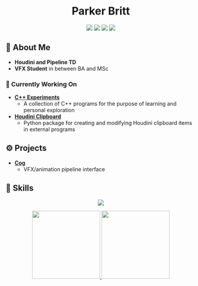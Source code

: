 <h1 align="center">Parker Britt</h1>

<p>
<div align="center">
  <img src="https://img.shields.io/badge/-Houdini-FF4713?style=for-the-badge&logo=houdini&logoColor=FF4713&labelColor=282828">
  <img src="https://img.shields.io/badge/-Python-3776AB?style=for-the-badge&logo=python&logoColor=3776AB&labelColor=282828">
  <img src="https://img.shields.io/badge/-Rocky-10B981?style=for-the-badge&logo=rockylinux&logoColor=10B981&labelColor=282828">
  <img src="https://img.shields.io/badge/-Arch-1793D1?style=for-the-badge&logo=archlinux&logoColor=1793D1&labelColor=282828">

</div>
</p>

## 🎥 About Me

* **Houdini and Pipeline TD**
* **VFX Student** in between BA and MSc

### 🔧 Currently Working On
* **[C++ Experiments](https://github.com/ParkerBritt/cpp_experiments)**
  *  A collection of C++ programs for the purpose of learning and personal exploration
* **[Houdini Clipboard](https://github.com/parkerbritt/houdini-clipboard-io)**
  * Python package for creating and modifying Houdini clipboard items in external programs

## ⚙️ Projects
* **[Cog](https://github.com/parkerbritt/cog)**
  * VFX/animation pipeline interface
 
## 🧰 Skills
<p align="center">
  <a href="https://skillicons.dev">
    <img src="https://skillicons.dev/icons?i=python,linux,java,lua,bash,vim,git,docker,github,md&perline=14" />
  </a>
</p>
<p align="center">
<a href="https://github.com/ParkerBritt">
  <img height="180em" src="https://github-readme-stats.vercel.app/api/top-langs/?username=ParkerBritt&theme=tokyonight&show_icons=true&hide_border=true&layout=compact"/>
  <img height="180em" src="https://github-readme-streak-stats.herokuapp.com/?user=ParkerBritt&theme=tokyonight&hide_border=true"/>
</a>
</p>
